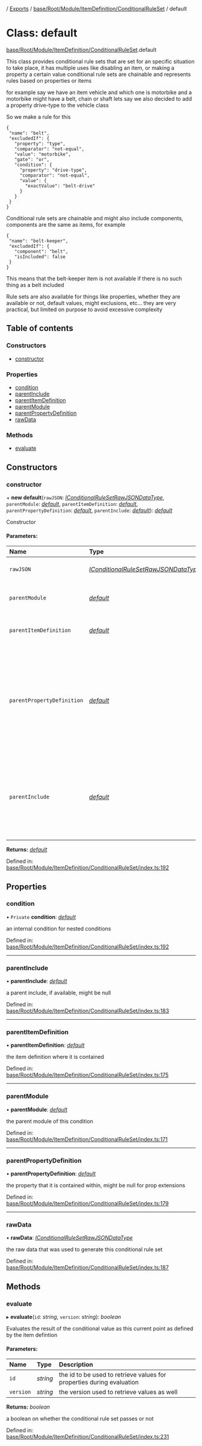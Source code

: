 [](../README.md) / [Exports](../modules.md) / [base/Root/Module/ItemDefinition/ConditionalRuleSet](../modules/base_root_module_itemdefinition_conditionalruleset.md) / default

# Class: default

[base/Root/Module/ItemDefinition/ConditionalRuleSet](../modules/base_root_module_itemdefinition_conditionalruleset.md).default

This class provides conditional rule sets that are set for
an specific situation to take place, it has multiple uses
like disabling an item, or making a property a certain value
conditional rule sets are chainable and represents rules
based on properties or items

for example say we have an item vehicle and which one is
motorbike and a motorbike might have a belt, chain or shaft
lets say we also decided to add a property drive-type to
the vehicle class

So we make a rule for this

```
{
 "name": "belt",
 "excludedIf": {
   "property": "type",
   "comparator": "not-equal",
   "value": "motorbike",
   "gate": "or",
   "condition": {
     "property": "drive-type",
     "comparator": "not-equal",
     "value": {
       "exactValue": "belt-drive"
     }
   }
 }
}
```

Conditional rule sets are chainable and might also include
components, components are the same as items, for example

```
{
 "name": "belt-keeper",
 "excludedIf": {
   "component": "belt",
   "isIncluded": false
 }
}
```

This means that the belt-keeper item is not available if there is no such
thing as a belt included

Rule sets are also available for things like properties, whether they
are available or not, default values, might exclusions, etc... they
are very practical, but limited on purpose to avoid excessive complexity

## Table of contents

### Constructors

- [constructor](base_root_module_itemdefinition_conditionalruleset.default.md#constructor)

### Properties

- [condition](base_root_module_itemdefinition_conditionalruleset.default.md#condition)
- [parentInclude](base_root_module_itemdefinition_conditionalruleset.default.md#parentinclude)
- [parentItemDefinition](base_root_module_itemdefinition_conditionalruleset.default.md#parentitemdefinition)
- [parentModule](base_root_module_itemdefinition_conditionalruleset.default.md#parentmodule)
- [parentPropertyDefinition](base_root_module_itemdefinition_conditionalruleset.default.md#parentpropertydefinition)
- [rawData](base_root_module_itemdefinition_conditionalruleset.default.md#rawdata)

### Methods

- [evaluate](base_root_module_itemdefinition_conditionalruleset.default.md#evaluate)

## Constructors

### constructor

\+ **new default**(`rawJSON`: [*IConditionalRuleSetRawJSONDataType*](../modules/base_root_module_itemdefinition_conditionalruleset.md#iconditionalrulesetrawjsondatatype), `parentModule`: [*default*](base_root_module.default.md), `parentItemDefinition`: [*default*](base_root_module_itemdefinition.default.md), `parentPropertyDefinition`: [*default*](base_root_module_itemdefinition_propertydefinition.default.md), `parentInclude`: [*default*](base_root_module_itemdefinition_include.default.md)): [*default*](base_root_module_itemdefinition_conditionalruleset.default.md)

Constructor

#### Parameters:

Name | Type | Description |
:------ | :------ | :------ |
`rawJSON` | [*IConditionalRuleSetRawJSONDataType*](../modules/base_root_module_itemdefinition_conditionalruleset.md#iconditionalrulesetrawjsondatatype) | the raw data as JSON   |
`parentModule` | [*default*](base_root_module.default.md) | the module where this node is located   |
`parentItemDefinition` | [*default*](base_root_module_itemdefinition.default.md) | the item definition that this node is   |
`parentPropertyDefinition` | [*default*](base_root_module_itemdefinition_propertydefinition.default.md) | the property definition that contains the rule located, it might not be available for example for condition in prop extensions   |
`parentInclude` | [*default*](base_root_module_itemdefinition_include.default.md) | the item that contains this condition, such as in exclusion rules, it might not be available as well    |

**Returns:** [*default*](base_root_module_itemdefinition_conditionalruleset.default.md)

Defined in: [base/Root/Module/ItemDefinition/ConditionalRuleSet/index.ts:192](https://github.com/onzag/itemize/blob/5fcde7cf/base/Root/Module/ItemDefinition/ConditionalRuleSet/index.ts#L192)

## Properties

### condition

• `Private` **condition**: [*default*](base_root_module_itemdefinition_conditionalruleset.default.md)

an internal condition for nested conditions

Defined in: [base/Root/Module/ItemDefinition/ConditionalRuleSet/index.ts:192](https://github.com/onzag/itemize/blob/5fcde7cf/base/Root/Module/ItemDefinition/ConditionalRuleSet/index.ts#L192)

___

### parentInclude

• **parentInclude**: [*default*](base_root_module_itemdefinition_include.default.md)

a parent include, if available, might be null

Defined in: [base/Root/Module/ItemDefinition/ConditionalRuleSet/index.ts:183](https://github.com/onzag/itemize/blob/5fcde7cf/base/Root/Module/ItemDefinition/ConditionalRuleSet/index.ts#L183)

___

### parentItemDefinition

• **parentItemDefinition**: [*default*](base_root_module_itemdefinition.default.md)

the item definition where it is contained

Defined in: [base/Root/Module/ItemDefinition/ConditionalRuleSet/index.ts:175](https://github.com/onzag/itemize/blob/5fcde7cf/base/Root/Module/ItemDefinition/ConditionalRuleSet/index.ts#L175)

___

### parentModule

• **parentModule**: [*default*](base_root_module.default.md)

the parent module of this condition

Defined in: [base/Root/Module/ItemDefinition/ConditionalRuleSet/index.ts:171](https://github.com/onzag/itemize/blob/5fcde7cf/base/Root/Module/ItemDefinition/ConditionalRuleSet/index.ts#L171)

___

### parentPropertyDefinition

• **parentPropertyDefinition**: [*default*](base_root_module_itemdefinition_propertydefinition.default.md)

the property that it is contained within, might be null for prop extensions

Defined in: [base/Root/Module/ItemDefinition/ConditionalRuleSet/index.ts:179](https://github.com/onzag/itemize/blob/5fcde7cf/base/Root/Module/ItemDefinition/ConditionalRuleSet/index.ts#L179)

___

### rawData

• **rawData**: [*IConditionalRuleSetRawJSONDataType*](../modules/base_root_module_itemdefinition_conditionalruleset.md#iconditionalrulesetrawjsondatatype)

the raw data that was used to generate this conditional rule set

Defined in: [base/Root/Module/ItemDefinition/ConditionalRuleSet/index.ts:187](https://github.com/onzag/itemize/blob/5fcde7cf/base/Root/Module/ItemDefinition/ConditionalRuleSet/index.ts#L187)

## Methods

### evaluate

▸ **evaluate**(`id`: *string*, `version`: *string*): *boolean*

Evaluates the result of the conditional value as this current point
as defined by the item defintion

#### Parameters:

Name | Type | Description |
:------ | :------ | :------ |
`id` | *string* | the id to be used to retrieve values for properties during evaluation   |
`version` | *string* | the version used to retrieve values as well   |

**Returns:** *boolean*

a boolean on whether the conditional rule set passes or not

Defined in: [base/Root/Module/ItemDefinition/ConditionalRuleSet/index.ts:231](https://github.com/onzag/itemize/blob/5fcde7cf/base/Root/Module/ItemDefinition/ConditionalRuleSet/index.ts#L231)
